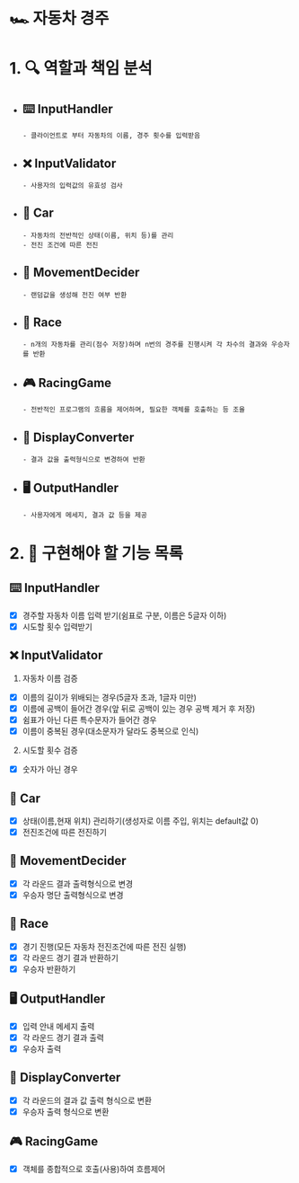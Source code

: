 # 🏎️ 자동차 경주

# 1. 🔍️ 역할과 책임 분석

- ## ⌨️ InputHandler
    ````
    - 클라이언트로 부터 자동차의 이름, 경주 횟수를 입력받음
    ````
- ## ❌️ InputValidator
  ````
  - 사용자의 입력값의 유효성 검사
  ````
- ## 🚗 Car
  ````
  - 자동차의 전반적인 상태(이름, 위치 등)를 관리
  - 전진 조건에 따른 전진
  ````
- ## 🎲 MovementDecider
  ````
  - 랜덤값을 생성해 전진 여부 반환
  ````
- ## 🏁 Race
  ````
  - n개의 자동차를 관리(점수 저장)하며 n번의 경주를 진행시켜 각 차수의 결과와 우승자를 반환
  ````
- ## 🎮️ RacingGame
  ````
  - 전반적인 프로그램의 흐름을 제어하며, 필요한 객체를 호출하는 등 조율
  ````
- ## 🔁 DisplayConverter
  ````
  - 결과 값을 출력형식으로 변경하여 반환
  ````
- ## 🖥️ OutputHandler
  ````
  - 사용자에게 메세지, 결과 값 등을 제공
  ````


# 2. 📝 구현해야 할 기능 목록

## ⌨️ InputHandler

- [x] 경주할 자동차 이름 입력 받기(쉼표로 구분, 이름은 5글자 이하)
- [x] 시도할 횟수 입력받기

## ❌️ InputValidator

1. 자동차 이름 검증
- [x] 이름의 길이가 위배되는 경우(5글자 초과, 1글자 미만)
- [x] 이름에 공백이 들어간 경우(앞 뒤로 공백이 있는 경우 공백 제거 후 저장)
- [x] 쉼표가 아닌 다른 특수문자가 들어간 경우 
- [x] 이름이 중복된 경우(대소문자가 달라도 중복으로 인식)

2. 시도할 횟수 검증
- [x] 숫자가 아닌 경우

## 🚗 Car
- [x] 상태(이름,현재 위치) 관리하기(생성자로 이름 주입, 위치는 default값 0)
- [x] 전진조건에 따른 전진하기

## 🎲 MovementDecider
- [x] 각 라운드 결과 출력형식으로 변경
- [x] 우승자 명단 출력형식으로 변경

## 🏁 Race
- [x] 경기 진행(모든 자동차 전진조건에 따른 전진 실행) 
- [x] 각 라운드 경기 결과 반환하기
- [x] 우승자 반환하기

## 🖥️ OutputHandler
- [x] 입력 안내 메세지 출력
- [x] 각 라운드 경기 결과 출력
- [x] 우승자 출력

## 🔁 DisplayConverter
- [x] 각 라운드의 결과 값 출력 형식으로 변환
- [x] 우승자 출력 형식으로 변환

## 🎮️ RacingGame
- [x] 객체를 종합적으로 호출(사용)하여 흐름제어